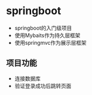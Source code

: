# springboot

* springboot的入门级项目
* 使用Mybaits作为持久层框架
* 使用springmvc作为展示层框架

## 项目功能
* 连接数据库
* 验证登录成功后跳转页面
